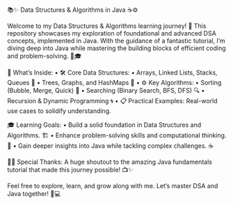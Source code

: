 📚✨ Data Structures & Algorithms in Java ☕⚙️

Welcome to my Data Structures & Algorithms learning journey! 🌟 This repository showcases my exploration of foundational and advanced DSA concepts, implemented in Java. With the guidance of a fantastic tutorial, I’m diving deep into Java while mastering the building blocks of efficient coding and problem-solving. 🧩🎓

🎯 What’s Inside:
	•	🛠️ Core Data Structures:
	•	Arrays, Linked Lists, Stacks, Queues 🌳
	•	Trees, Graphs, and HashMaps 🚀
	•	⚙️ Key Algorithms:
	•	Sorting (Bubble, Merge, Quick) 🔄
	•	Searching (Binary Search, BFS, DFS) 🔍
	•	Recursion & Dynamic Programming 🌀
	•	📋 Practical Examples: Real-world use cases to solidify understanding.

🎓 Learning Goals:
	•	Build a solid foundation in Data Structures and Algorithms. 🏗️
	•	Enhance problem-solving skills and computational thinking. 🧠
	•	Gain deeper insights into Java while tackling complex challenges. ☕

👨‍💻 Special Thanks:
A huge shoutout to the amazing Java fundamentals tutorial that made this journey possible! 📺✨

Feel free to explore, learn, and grow along with me. Let’s master DSA and Java together! 🚀💻
